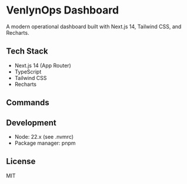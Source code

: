 # VenlynOps Dashboard

A modern operational dashboard built with Next.js 14, Tailwind CSS, and Recharts.

## Tech Stack
- Next.js 14 (App Router)
- TypeScript
- Tailwind CSS
- Recharts

## Commands


## Development
- Node: 22.x (see .nvmrc)
- Package manager: pnpm

## License
MIT
